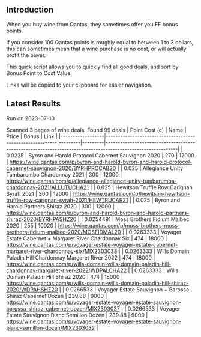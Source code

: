 ## Introduction

When you buy wine from Qantas, they sometimes offer you FF bonus points. 

If you consider 100 Qantas points is roughly equal to between 1 to 3 dollars, this can sometimes mean that a wine purchase is no cost, or will actually profit the buyer.

This quick script allows you to quickly find all good deals, and sort by Bonus Point to Cost Value.

Links will be copied to your clipboard for easier navigation.

## Latest Results

Run on 2023-07-10

Scanned 3 pages of wine deals.
Found 99 deals
|   Point Cost (c) | Name                                                     |   Price |   Bonus | Link                                                                                                       |
|------------------|----------------------------------------------------------|---------|---------|------------------------------------------------------------------------------------------------------------|
|        0.0225    | Byron and Harold Protocol Cabernet Sauvignon 2020        |  270    |   12000 | https://wine.qantas.com/p/byron-and-harold-byron-and-harold-protocol-cabernet-sauvignon-2020/BYRHPROCAB20  |
|        0.025     | Allegiance Unity Tumbarumba Chardonnay 2021              |  300    |   12000 | https://wine.qantas.com/p/allegiance-allegiance-unity-tumbarumba-chardonnay-2021/ALLUTUCHA21               |
|        0.025     | Hewitson Truffle Row Carignan Syrah 2021                 |  300    |   12000 | https://wine.qantas.com/p/hewitson-hewitson-truffle-row-carignan-syrah-2021/HEWTRUCAR21                    |
|        0.025     | Byron and Harold Partners Shiraz 2020                    |  300    |   12000 | https://wine.qantas.com/p/byron-and-harold-byron-and-harold-partners-shiraz-2020/BYRHPASHZ20               |
|        0.0254491 | Moss Brothers Fidium Malbec 2020                         |  255    |   10020 | https://wine.qantas.com/p/moss-brothers-moss-brothers-fidium-malbec-2020/MOSFIDMAL20                       |
|        0.0263333 | Voyager Estate Cabernet + Margaret River Chardonnay Six  |  474    |   18000 | https://wine.qantas.com/p/voyager-estate-voyager-estate-cabernet-margaret-river-chardonnay-six/MIX2303038  |
|        0.0263333 | Wills Domain Paladin Hill Chardonnay Margaret River 2022 |  474    |   18000 | https://wine.qantas.com/p/wills-domain-wills-domain-paladin-hill-chardonnay-margaret-river-2022/WDPALCHA22 |
|        0.0263333 | Wills Domain Paladin Hill Shiraz 2020                    |  474    |   18000 | https://wine.qantas.com/p/wills-domain-wills-domain-paladin-hill-shiraz-2020/WDPAHSHZ20                    |
|        0.0266533 | Voyager Estate Sauvignon + Barossa Shiraz Cabernet Dozen |  239.88 |    9000 | https://wine.qantas.com/p/voyager-estate-voyager-estate-sauvignon-barossa-shiraz-cabernet-dozen/MIX2303037 |
|        0.0266533 | Voyager Estate Sauvignon Blanc Semillon Dozen            |  239.88 |    9000 | https://wine.qantas.com/p/voyager-estate-voyager-estate-sauvignon-blanc-semillon-dozen/MIX2303032          |

